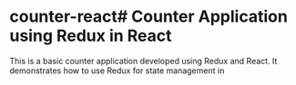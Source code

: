 # counter-react# Counter Application using Redux in React

This is a basic counter application developed using Redux and React. It demonstrates how to use Redux for state management in
